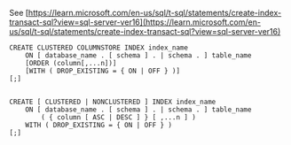 See [https://learn.microsoft.com/en-us/sql/t-sql/statements/create-index-transact-sql?view=sql-server-ver16](https://learn.microsoft.com/en-us/sql/t-sql/statements/create-index-transact-sql?view=sql-server-ver16)
```
CREATE CLUSTERED COLUMNSTORE INDEX index_name
    ON [ database_name . [ schema ] . | schema . ] table_name
    [ORDER (column[,...n])]
    [WITH ( DROP_EXISTING = { ON | OFF } )]
[;]


CREATE [ CLUSTERED | NONCLUSTERED ] INDEX index_name
    ON [ database_name . [ schema ] . | schema . ] table_name
        ( { column [ ASC | DESC ] } [ ,...n ] )
    WITH ( DROP_EXISTING = { ON | OFF } )
[;]
```
